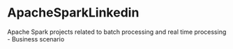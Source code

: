 # ApacheSparkLinkedin
Apache Spark projects related to batch processing and real time processing - Business scenario

